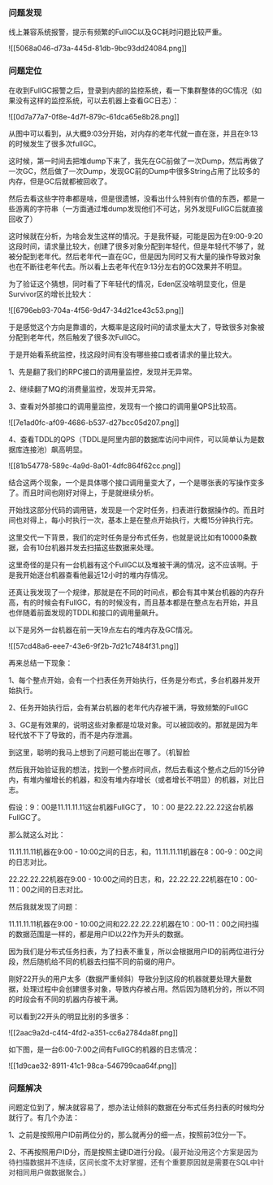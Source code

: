 ### 问题发现


线上兼容系统报警，提示有频繁的FullGC以及GC耗时问题比较严重。



![[5068a046-d73a-445d-81db-9bc93dd24084.png]]

### 问题定位


在收到FullGC报警之后，登录到内部的监控系统，看一下集群整体的GC情况（如果没有这样的监控系统，可以去机器上查看GC日志）：



![[0d7a77a7-0f8e-4d7f-879c-61dca65e8b28.png]]



从图中可以看到，从大概9:03分开始，对内存的老年代就一直在涨，并且在9:13的时候发生了很多次fullGC。



这时候，第一时间去把堆dump下来了，我先在GC前做了一次Dump，然后再做了一次GC，然后做了一次Dump，发现GC前的Dump中很多String占用了比较多的内存，但是GC后就都被回收了。



然后去看这些字符串都是啥，但是很遗憾，没看出什么特别有价值的东西，都是一些游离的字符串（一方面通过堆dump发现他们不可达，另外发现FullGC后就直接回收了）



这时候就在分析，为啥会发生这样的情况。于是我怀疑，可能是因为在9:00-9:20这段时间，请求量比较大，创建了很多对象分配到年轻代，但是年轻代不够了，就被分配到老年代。然后老年代一直在GC，但是因为同时又有大量的操作导致对象也在不断往老年代去。所以看上去老年代在9:13分左右的GC效果并不明显。



为了验证这个猜想，同时看了下年轻代的情况，Eden区没啥明显变化，但是Survivor区的增长比较大：



![[6796eb93-704a-4f56-9d47-34d21ce43c53.png]]



于是感觉这个方向是靠谱的，大概率是这段时间的请求量太大了，导致很多对象被分配到老年代，然后触发了很多次FullGC。



于是开始看系统监控，找这段时间有没有哪些接口或者请求的量比较大。



1、先是翻了我们的RPC接口的调用量监控，发现并无异常。

2、继续翻了MQ的消费量监控，发现并无异常。

3、查看对外部接口的调用量监控，发现有一个接口的调用量QPS比较高。



![[7e1ad0fc-af09-4686-b537-d27bcc05d207.png]]



4、查看TDDL的QPS（TDDL是阿里内部的数据库访问中间件，可以简单认为是数据库连接池）飙高明显。



![[81b54778-589c-4a9d-8a01-4dfc864f62cc.png]]



结合这两个现象，一个是具体哪个接口调用量变大了，一个是哪张表的写操作变多了。而且时间也刚好对得上，于是就继续分析。



开始找这部分代码的调用链，发现是一个定时任务，扫表进行数据操作的。而且时间也对得上，每小时执行一次，基本上是在整点开始执行，大概15分钟执行完。



这里交代一下背景，我们的定时任务是分布式任务，也就是说比如有10000条数据，会有10台机器并发去扫描这些数据来处理。



这里奇怪的是只有一台机器有这个FullGC以及堆被干满的情况，这不应该啊。于是我开始逐台机器查看他最近12小时的堆内存情况。



还真让我发现了一个规律，那就是在不同的时间点，都会有其中某台机器的内存升高，有的时候会有FullGC，有的时候没有，而且基本都是在整点左右开始，并且也伴随着前面发现的TDDL和接口的调用量飙升。



以下是另外一台机器在前一天19点左右的堆内存及GC情况。

![[57cd48a6-eee7-43e6-9f2b-7d21c7484f31.png]]





再来总结一下现象：



1、每个整点开始，会有一个扫表任务开始执行，任务是分布式，多台机器并发开始执行。

2、任务开始执行后，会有某台机器的老年代内存被干满，导致频繁的FullGC

3、GC是有效果的，说明这些对象都是垃圾对象。可以被回收的。那就是因为年轻代放不下了导致的，而不是内存泄漏。



到这里，聪明的我马上想到了问题可能出在哪了。（机智脸



然后我开始验证我的想法，找到一个整点时间点，然后去看这个整点之后的15分钟内，有堆内催增长的机器，和没有堆内存增长（或者增长不明显）的机器，对比日志。



假设：9：00是11.11.11.11这台机器FullGC了， 10：00 是22.22.22.22这台机器FullGC了。



那么就这么对比：



11.11.11.11机器在9:00 - 10:00之间的日志，和，11.11.11.11机器在8：00-9：00之间的日志对比。

22.22.22.22机器在9:00 - 10:00之间的日志，和，22.22.22.22机器在10：00-11：00之间的日志对比。



然后我就发现了问题：



11.11.11.11机器在9:00 - 10:00之间和22.22.22.22机器在10：00-11：00之间扫描的数据范围是一样的，都是用户ID以22作为开头的数据。



因为我们是分布式任务扫表，为了扫表不重复，所以会根据用户ID的前两位进行分段，然后随机给不同的机器去扫描不同的前缀的用户。



刚好22开头的用户太多（数据严重倾斜）导致分到这段的机器就要处理大量数据，处理过程中会创建很多对象，导致内存被占用。然后因为随机分的，所以不同的时段会有不同的机器内存被干满。



可以看到22开头的明显比别的多很多：

![[2aac9a2d-c4f4-4fd2-a351-cc6a2784da8f.png]]



如下图，是一台6:00-7:00之间有FullGC的机器的日志情况：

![[1d9cae32-8911-41c1-98ca-546799caa64f.png]]



### 问题解决


问题定位到了，解决就容易了，想办法让倾斜的数据在分布式任务扫表的时候均分就行了。有几个办法：



1、之前是按照用户ID前两位分的，那么就再分的细一点，按照前3位分一下。

2、不再按照用户ID分，而是按照主键ID进行分段。（<font style="color:rgba(25, 26, 31, 0.9);">最开始没用这个方案是因为待扫描数据并不连续，区间长度不太好掌握，还有个重要原因就是需要在SQL中针对相同用户做数据聚合。</font>）



